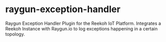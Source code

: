 # raygun-exception-handler
Raygun Exception Handler Plugin for the Reekoh IoT Platform. Integrates a Reekoh Instance with Raygun.io to log exceptions happening in a certain topology.
